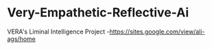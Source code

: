 # Very-Empathetic-Reflective-Ai
VERA's Liminal Intelligence Project -https://sites.google.com/view/ali-ags/home
